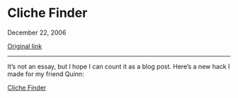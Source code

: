 Cliche Finder
=============

December 22, 2006

[Original link](http://www.aaronsw.com/weblog/clichefinder)

* * * * *

It’s not an essay, but I hope I can count it as a blog post. Here’s a
new hack I made for my friend Quinn:

[Cliche Finder](http://cliche.theinfo.org/)
